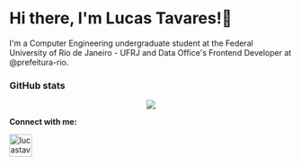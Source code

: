 # Hi there, I'm Lucas Tavares!👋 
 
I'm a Computer Engineering undergraduate student at the Federal University of Rio de Janeiro - UFRJ and Data Office's Frontend Developer at @prefeitura-rio.

<p>
<h3>GitHub stats</h3>
<p align="center">
<img src="https://github-readme-stats.vercel.app/api?username=lucastavarex&count_private=true&show_icons=true&hide_rank=false&theme=dark&hide=stars" />
</p>
</p>

**Connect with me:**
<p align="left">
<a href="https://www.linkedin.com/in/lucastavarex/" target="blank"><img align="center" src="https://upload.wikimedia.org/wikipedia/commons/e/e9/Linkedin_icon.svg" alt="lucastavarex" height="40" width="40" /></a> &nbsp;&nbsp;
